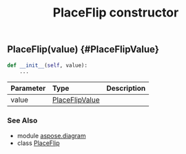 ﻿---
title: PlaceFlip constructor
second_title: Aspose.Diagram for Python via .NET API References
description: 
type: docs
weight: 10
url: /python-net/aspose.diagram/placeflip/__init__/
is_root: false
---

## PlaceFlip(value) {#PlaceFlipValue}



```python
def __init__(self, value):
    ...
```


| Parameter | Type | Description |
| :- | :- | :- |
| value | [PlaceFlipValue](/diagram/python-net/aspose.diagram/placeflipvalue) |  |



### See Also
* module [aspose.diagram](../../)
* class [PlaceFlip](/diagram/python-net/aspose.diagram/placeflip)
